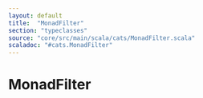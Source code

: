 ```yaml
---
layout: default
title:  "MonadFilter"
section: "typeclasses"
source: "core/src/main/scala/cats/MonadFilter.scala"
scaladoc: "#cats.MonadFilter"
---
```

# MonadFilter

